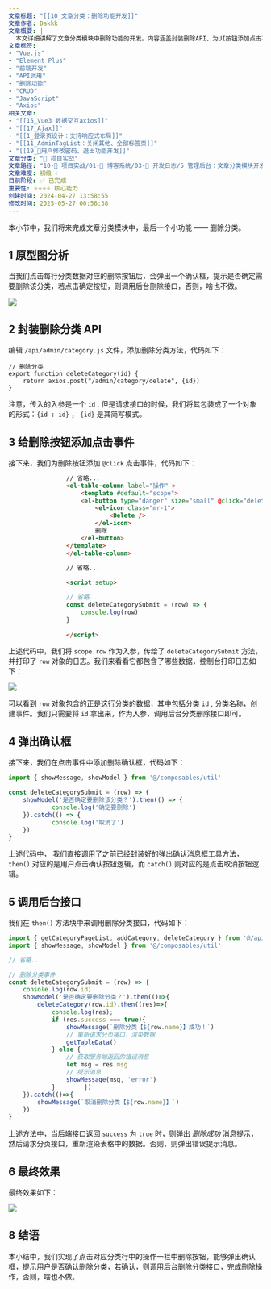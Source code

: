 ```yaml
---
文章标题: "[[10_文章分类：删除功能开发]]" 
文章作者: Dakkk
文章概要: |
  本文详细讲解了文章分类模块中删除功能的开发。内容涵盖封装删除API、为UI按钮添加点击事件、实现确认弹窗交互、调用后端接口并处理响应、以及刷新表格数据，展示了前端删除操作的完整实现流程。
文章标签:
- "Vue.js"
- "Element Plus"
- "前端开发"
- "API调用"
- "删除功能"
- "CRUD"
- "JavaScript"
- "Axios"
相关文章:
- "[[15_Vue3 数据交互axios]]"
- "[[17_Ajax]]"
- "[[1_登录页设计：支持响应式布局]]"
- "[[11_AdminTagList：关闭其他、全部标签页]]"
- "[[19_📕用户修改密码、退出功能开发]]"
文章分类: "🚀 项目实战"
文章路径: "10-🚀 项目实战/01-📝 博客系统/03-📝 开发日志/5_管理后台：文章分类模块开发/10_文章分类：删除功能开发.md"
文章难度: 初级 💧
目前阶段: ✅ 已完成
重要性: ⭐⭐⭐⭐ 核心能力
创建时间: 2024-04-27 13:58:55
修改时间: 2025-05-27 00:56:38
---
```



本小节中，我们将来完成文章分类模块中，最后一个小功能 —— 删除分类。

## 1 原型图分析

当我们点击每行分类数据对应的删除按钮后，会弹出一个确认框，提示是否确定需要删除该分类，若点击确定按钮，则调用后台删除接口，否则，啥也不做。

![](https://img.quanxiaoha.com/quanxiaoha/169545640683028)

## 2 封装删除分类 API

编辑 `/api/admin/category.js` 文件，添加删除分类方法，代码如下：

```
// 删除分类
export function deleteCategory(id) {
    return axios.post("/admin/category/delete", {id})
}
```

注意，传入的入参是一个 `id` , 但是请求接口的时候，我们将其包装成了一个对象的形式：`{id : id}` ， `{id}` 是其简写模式。

## 3 给删除按钮添加点击事件

接下来，我们为删除按钮添加 `@click` 点击事件，代码如下：

```html
                // 省略...
                <el-table-column label="操作" >
                    <template #default="scope">
                    <el-button type="danger" size="small" @click="deleteCategorySubmit(scope.row)">
                        <el-icon class="mr-1">
                            <Delete />
                        </el-icon>
                        删除
                    </el-button>
                </template>
                </el-table-column>
                
                // 省略...

                <script setup>

                // 省略...
				const deleteCategorySubmit = (row) => {
                    console.log(row)
                }
                
                </script>
```

上述代码中，我们将 `scope.row` 作为入参，传给了 `deleteCategorySubmit` 方法，并打印了 `row` 对象的日志。我们来看看它都包含了哪些数据，控制台打印日志如下：

![](https://img.quanxiaoha.com/quanxiaoha/169545695164948)

可以看到 `row` 对象包含的正是这行分类的数据，其中包括分类 `id` , 分类名称，创建事件。我们只需要将 `id` 拿出来，作为入参，调用后台分类删除接口即可。

## 4 弹出确认框

接下来，我们在点击事件中添加删除确认框，代码如下：

```js
import { showMessage, showModel } from '@/composables/util'

const deleteCategorySubmit = (row) => {
	showModel('是否确定要删除该分类？').then(() => {
			console.log('确定要删除')
	}).catch(() => {
			console.log('取消了')
	})
}
```

上述代码中， 我们直接调用了之前已经封装好的弹出确认消息框工具方法，`then()` 对应的是用户点击确认按钮逻辑，而 `catch()` 则对应的是点击取消按钮逻辑。

## 5 调用后台接口

我们在 `then()` 方法块中来调用删除分类接口，代码如下：

```js
import { getCategoryPageList, addCategory, deleteCategory } from '@/api/admin/category'
import { showMessage, showModel } from '@/composables/util'

// 省略...

// 删除分类事件  
const deleteCategorySubmit = (row) => {  
    console.log(row.id)  
    showModel('是否确定要删除分类？').then(()=>{  
        deleteCategory(row.id).then((res)=>{  
            console.log(res);  
            if (res.success === true){  
                showMessage(`删除分类【${row.name}】成功！`)  
                // 重新请求分页接口，渲染数据  
                getTableData()  
            } else {  
                // 获取服务端返回的错误消息  
                let msg = res.msg  
                // 提示消息  
                showMessage(msg, 'error')  
            }        })  
    }).catch(()=>{  
        showMessage(`取消删除分类【${row.name}】`)  
    })  
}
```

上述方法中，当后端接口返回 `success` 为 `true` 时，则弹出 _删除成功_ 消息提示， 然后请求分页接口，重新渲染表格中的数据。否则，则弹出错误提示消息。

## 6 最终效果

最终效果如下：

![](https://img.quanxiaoha.com/quanxiaoha/169545770797485)

## 8 结语

本小结中，我们实现了点击对应分类行中的操作一栏中删除按钮，能够弹出确认框，提示用户是否确认删除分类，若确认，则调用后台删除分类接口，完成删除操作，否则，啥也不做。